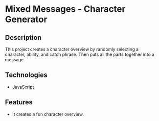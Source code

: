 # Mixed Messages - Character Generator

## Description
This project creates a character overview by randomly selecting a character, ability, and catch phrase. Then puts all the parts together into a message.

## Technologies
* JavaScript

## Features
* It creates a fun character overview.
